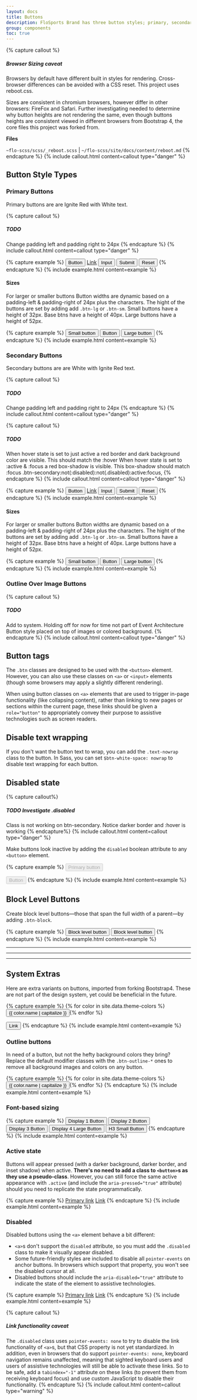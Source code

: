 ```yaml
---
layout: docs
title: Buttons
description: FloSports Brand has three button styles; primary, secondary, & outline over image. In addition the brand had three button sizes; btn-sm, btn, btn-lg. 
group: components
toc: true
---
```


{% capture callout %}
##### Browser Sizing caveat
Browsers by default have different built in styles for rendering. Cross-browser differences can be avoided with a CSS reset.
This project uses reboot.css. 

Sizes are consistent in chromium browsers, however differ in other browsers: FireFox and Safari. Further investigating needed to determine why button heights are not rendering the same, even though buttons heights are consistent viewed in different browsers from Bootstrap 4, the core files this project was forked from.

**Files**

`~flo-scss/scss/_reboot.scss` | 
`~/flo-scss/site/docs/content/reboot.md`
{% endcapture %}
{% include callout.html content=callout type="danger" %}

<!-- FloSports Brand  -->
## Button Style Types

### Primary Buttons

Primary buttons are are Ignite Red with White text. 

{% capture callout %}
##### TODO
Change padding left and padding right to 24px
 {% endcapture %}
{% include callout.html content=callout type="danger" %}

{% capture example %}
<button class="btn btn-primary" type="submit">Button</button>
<a class="btn btn-primary" href="#" role="button">Link</a>
<input class="btn btn-primary" type="button" value="Input">
<input class="btn btn-primary" type="submit" value="Submit">
<input class="btn btn-primary" type="reset" value="Reset">
{% endcapture %}
{% include example.html content=example %}

#### Sizes

For larger or smaller buttons  Button widths are dynamic based on a padding-left & padding-right of 24px plus the characters.  The hight of the buttons are set by adding add `.btn-lg` or `.btn-sm`.  Small buttons have a height of 32px. Base btns have a height of 40px. Large buttons have a height of 52px.

{% capture example %}
<button type="button" class="btn btn-primary btn-sm">Small button</button>
<button type="button" class="btn btn-primary">Button</button>
<button type="button" class="btn btn-primary btn-lg">Large button</button>
{% endcapture %}
{% include example.html content=example %}

### Secondary Buttons
Secondary buttons are are White with Ignite Red text. 

{% capture callout %}
##### TODO
Change padding left and padding right to 24px
 {% endcapture %}
{% include callout.html content=callout type="danger" %}

{% capture callout %}
##### TODO
When hover state is set to just active a red border and dark background color are visible.  This should match the :hover 
When hover state is set to :active & :focus a red box-shadow is visible. This box-shadow should match :focus 
.btn-secondary:not(:disabled):not(.disabled):active:focus,
 {% endcapture %}
{% include callout.html content=callout type="danger" %}


{% capture example %}
<button class="btn btn-secondary" type="submit">Button</button>
<a class="btn btn-secondary" href="#" role="button">Link</a>
<input class="btn btn-secondary" type="button" value="Input">
<input class="btn btn-secondary" type="submit" value="Submit">
<input class="btn btn-secondary" type="reset" value="Reset">
{% endcapture %}
{% include example.html content=example %}

#### Sizes

For larger or smaller buttons  Button widths are dynamic based on a padding-left & padding-right of 24px plus the characters.  The hight of the buttons are set by adding add `.btn-lg` or `.btn-sm`.  Small buttons have a height of 32px. Base btns have a height of 40px. Large buttons have a height of 52px.

{% capture example %}
<button type="button" class="btn btn-secondary btn-sm">Small button</button>
<button type="button" class="btn btn-secondary">Button</button>
<button type="button" class="btn btn-secondary btn-lg">Large button</button>
{% endcapture %}
{% include example.html content=example %}

### Outline Over Image Buttons

{% capture callout %}
##### TODO
Add to system. Holding off for now for time not part of Event Architecture
Button style placed on top of images or colored background.
 {% endcapture %}
{% include callout.html content=callout type="danger" %}


## Button tags

The `.btn` classes are designed to be used with the `<button>` element. However, you can also use these classes on `<a>` or `<input>` elements (though some browsers may apply a slightly different rendering).

When using button classes on `<a>` elements that are used to trigger in-page functionality (like collapsing content), rather than linking to new pages or sections within the current page, these links should be given a `role="button"` to appropriately convey their purpose to assistive technologies such as screen readers.

## Disable text wrapping

If you don't want the button text to wrap, you can add the `.text-nowrap` class to the button. In Sass, you can set `$btn-white-space: nowrap` to disable text wrapping for each button.

## Disabled state

{% capture callout%}
##### TODO Investigate .disabled 
Class is not working on btn-secondary. Notice darker border and :hover is working
{% endcapture%}
{% include callout.html content=callout type="danger" %}

Make buttons look inactive by adding the `disabled` boolean attribute to any `<button>` element.

{% capture example %}
<button type="button" class="btn btn-lg btn-primary" disabled>Primary button</button>

<button type="button" class="btn btn-secondary btn-lg" disabled>Button</button>
{% endcapture %}
{% include example.html content=example %}

## Block Level Buttons

Create block level buttons—those that span the full width of a parent—by adding `.btn-block`.

{% capture example %}
<button type="button" class="btn btn-primary btn-lg btn-block">Block level button</button>
<button type="button" class="btn btn-secondary btn-lg btn-block">Block level button</button>
{% endcapture %}
{% include example.html content=example %}

___
___
___

<!-- Bootstrap 4 -->
## System Extras

Here are extra variants on buttons, imported from forking Bootstrap4. These are not part of the design system, yet could be beneficial in the future.

{% capture example %}
{% for color in site.data.theme-colors %}
<button type="button" class="btn btn-{{ color.name }}">{{ color.name | capitalize }}</button>{% endfor %}

<button type="button" class="btn btn-link">Link</button>
{% endcapture %}
{% include example.html content=example %}

### Outline buttons

In need of a button, but not the hefty background colors they bring? Replace the default modifier classes with the `.btn-outline-*` ones to remove all background images and colors on any button.


{% capture example %}
{% for color in site.data.theme-colors %}
<button type="button" class="btn btn-outline-{{ color.name }}">{{ color.name | capitalize }}</button>{% endfor %}
{% endcapture %}
{% include example.html content=example %}

###  Font-based sizing
{% capture example %}
<button type="button" class="btn btn-primary display-1 d-block">Display 1 Button</button>
<button type="button" class="btn btn-primary display-2 d-block">Display 2 Button</button>
<button type="button" class="btn btn-primary display-3 d-block">Display 3 Button</button>
<button type="button" class="btn btn-primary btn-lg display-4 d-block">Display 4 Large Button</button>
<button type="button" class="btn btn-primary btn-sm h3 d-block">H3 Small Button</button>
{% endcapture %}
{% include example.html content=example %}

### Active state

Buttons will appear pressed (with a darker background, darker border, and inset shadow) when active. **There's no need to add a class to `<button>`s as they use a pseudo-class**. However, you can still force the same active appearance with `.active` (and include the <code>aria-pressed="true"</code> attribute) should you need to replicate the state programmatically.

{% capture example %}
<a href="#" class="btn btn-primary btn-lg active" role="button" aria-pressed="true">Primary link</a>
<a href="#" class="btn btn-secondary btn-lg active" role="button" aria-pressed="true">Link</a>
{% endcapture %}
{% include example.html content=example %}

### Disabled <a>

Disabled buttons using the `<a>` element behave a bit different:

- `<a>`s don't support the `disabled` attribute, so you must add the `.disabled` class to make it visually appear disabled.
- Some future-friendly styles are included to disable all `pointer-events` on anchor buttons. In browsers which support that property, you won't see the disabled cursor at all.
- Disabled buttons should include the `aria-disabled="true"` attribute to indicate the state of the element to assistive technologies.

{% capture example %}
<a href="#" class="btn btn-primary btn-lg disabled" tabindex="-1" role="button" aria-disabled="true">Primary link</a>
<a href="#" class="btn btn-secondary btn-lg disabled" tabindex="-1" role="button" aria-disabled="true">Link</a>
{% endcapture %}
{% include example.html content=example %}

{% capture callout %}
##### Link functionality caveat
The `.disabled` class uses `pointer-events: none` to try to disable the link functionality of `<a>`s, but that CSS property is not yet standardized. In addition, even in browsers that do support `pointer-events: none`, keyboard navigation remains unaffected, meaning that sighted keyboard users and users of assistive technologies will still be able to activate these links. So to be safe, add a `tabindex="-1"` attribute on these links (to prevent them from receiving keyboard focus) and use custom JavaScript to disable their functionality.
{% endcapture %}
{% include callout.html content=callout type="warning" %}
